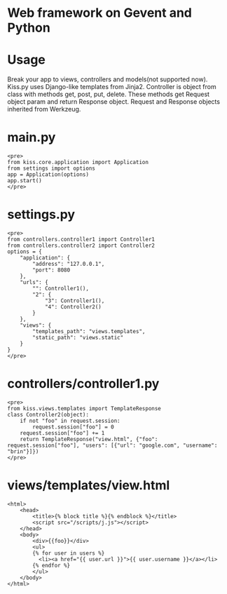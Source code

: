 # Web framework on Gevent and Python

# Usage

Break your app to views, controllers and models(not supported now).
Kiss.py uses Django-like templates from Jinja2.
Controller is object from class with methods get, post, put, delete.
These methods get Request object param and return Response object.
Request and Response objects inherited from Werkzeug.

# main.py
	<pre>
	from kiss.core.application import Application
	from settings import options
	app = Application(options)
	app.start()
	</pre>
# settings.py
	<pre>
	from controllers.controller1 import Controller1
	from controllers.controller2 import Controller2
	options = {
		"application": {
			"address": "127.0.0.1",
			"port": 8080
		},
		"urls": {
			"": Controller1(),
			"2": {
				"3": Controller1(),
				"4": Controller2()
			}
		},
		"views": {
			"templates_path": "views.templates",
			"static_path": "views.static"
		}
	}
	</pre>
# controllers/controller1.py
	<pre>
	from kiss.views.templates import TemplateResponse
	class Controller2(object):
		if not "foo" in request.session:
			request.session["foo"] = 0
		request.session["foo"] += 1
		return TemplateResponse("view.html", {"foo": request.session["foo"], "users": [{"url": "google.com", "username": "brin"}]})
	</pre>
# views/templates/view.html
	
	<html>
		<head>
			<title>{% block title %}{% endblock %}</title>
			<script src="/scripts/j.js"></script>
		</head>
		<body>
			<div>{{foo}}</div>
			<ul>
			{% for user in users %}
			  <li><a href="{{ user.url }}">{{ user.username }}</a></li>
			{% endfor %}
			</ul>
		</body>
	</html>
